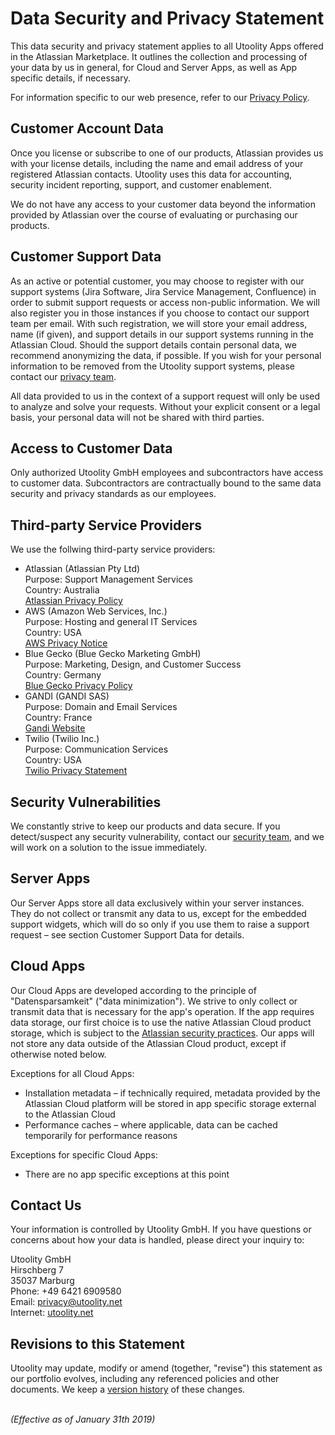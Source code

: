 ﻿# Data Security and Privacy Statement

This data security and privacy statement applies to all Utoolity Apps offered in the Atlassian Marketplace. It outlines the collection and processing of your data by us in general, for Cloud and Server Apps, as well as App specific details, if necessary.

For information specific to our web presence, refer to our [Privacy Policy](/privacy-policy).

## Customer Account Data

Once you license or subscribe to one of our products, Atlassian provides us with your license details, including the name and email address of your registered Atlassian contacts. Utoolity uses this data for accounting, security incident reporting, support, and customer enablement.

We do not have any access to your customer data beyond the information provided by Atlassian over the course of evaluating or purchasing our products.

## Customer Support Data

As an active or potential customer, you may choose to register with our support systems (Jira Software, Jira Service Management, Confluence) in order to submit support requests or access non-public information. We will also register you in those instances if you choose to contact our support team per email. With such registration, we will store your email address, name (if given), and support details in our support systems running in the Atlassian Cloud. Should the support details contain personal data, we recommend anonymizing the data, if possible. If you wish for your personal information to be removed from the Utoolity support systems, please contact our [privacy team](mailto://privacy@utoolity.net).

All data provided to us in the context of a support request will only be used to analyze and solve your requests. Without your explicit consent or a legal basis, your personal data will not be shared with third parties.

## Access to Customer Data

Only authorized Utoolity GmbH employees and subcontractors have access to customer data. Subcontractors are contractually bound to the same data security and privacy standards as our employees.

## Third-party Service Providers

We use the follwing third-party service providers:

* Atlassian (Atlassian Pty Ltd)<br>Purpose: Support Management Services<br>Country: Australia<br>[Atlassian Privacy Policy](https://www.atlassian.com/legal/privacy-policy)
* AWS (Amazon Web Services, Inc.)<br>Purpose: Hosting and general IT Services<br>Country: USA<br>[AWS Privacy Notice](https://aws.amazon.com/privacy/)
* Blue Gecko (Blue Gecko Marketing GmbH)<br>Purpose: Marketing, Design, and Customer Success<br>Country: Germany<br>[Blue Gecko Privacy Policy](https://www.bluegecko-marketing.de/en/privacy)
* GANDI (GANDI SAS)<br>Purpose: Domain and Email Services<br>Country: France<br>[Gandi Website](https://www.gandi.net)
* Twilio (Twilio Inc.)<br>Purpose: Communication Services<br>Country: USA<br>[Twilio Privacy Statement](https://www.twilio.com/legal/privacy)

## Security Vulnerabilities

We constantly strive to keep our products and data secure. If you detect/suspect any security vulnerability, contact our [security team](mailto://security@utoolity.net), and we will work on a solution to the issue immediately.

## Server Apps

Our Server Apps store all data exclusively within your server instances. They do not collect or transmit any data to us, except for the embedded support widgets, which will do so only if you use them to raise a support request – see section Customer Support Data for details.

## Cloud Apps

Our Cloud Apps are developed according to the principle of "Datensparsamkeit" ("data minimization"). We strive to only collect or transmit data that is necessary for the app's operation. If the app requires data storage, our first choice is to use the native Atlassian Cloud product storage, which is subject to the [Atlassian security practices](https://www.atlassian.com/trust/security/security-practices). Our apps will not store any data outside of the Atlassian Cloud product, except if otherwise noted below.

Exceptions for all Cloud Apps:

* Installation metadata – if technically required, metadata provided by the Atlassian Cloud platform will be stored in app specific storage external to the Atlassian Cloud
* Performance caches – where applicable, data can be cached temporarily for performance reasons

Exceptions for specific Cloud Apps:

* There are no app specific exceptions at this point

## Contact Us

Your information is controlled by Utoolity GmbH. If you have questions or concerns about how your data is handled, please direct your inquiry to:

Utoolity GmbH
<br>Hirschberg 7
<br>35037 Marburg
<br>Phone: +49 6421 6909580
<br>Email: <privacy@utoolity.net>
<br>Internet: [utoolity.net](https://utoolity.net/)

## Revisions to this Statement

Utoolity may update, modify or amend (together, "revise") this statement as our portfolio evolves, including any referenced policies and other documents. We keep a [version history](https://github.com/utoolity/utoolity-trust/blob/main/apps/atlassian/data-security-and-privacy.md) of these changes.

<br>*(Effective as of January 31th 2019)*
